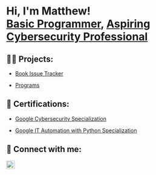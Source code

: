 <!---
mattycjr/mattycjr is a ✨ special ✨ repository because its `README.md` (this file) appears on your GitHub profile.
You can click the Preview link to take a look at your changes.
--->

<h1>Hi, I'm Matthew! <br/><a href="https://github.com/mattycjr/programs">Basic Programmer</a>, <a href="https://www.linkedin.com/in/matthewsclifford/">Aspiring Cybersecurity Professional</a></h1>


<h2>👨‍💻 Projects:</h2>

<!-- Link to Book Issue Tracker...or Repo? -->
- [Book Issue Tracker](https://github.com/mattycjr/BookIssueTracker)

- [Programs](https://github.com/mattycjr/programs)

<h2>📄 Certifications:</h2>

- [Google Cybersecurity Specialization](https://www.credly.com/badges/3db9d499-3269-4d0b-8f11-2d93b2148f59/linked_in_profile)

- [Google IT Automation with Python Specialization](https://www.credly.com/badges/b506ae20-57f0-434e-92ea-a004f0e8104b/linked_in_profile)

<h2> 👋 Connect with me:</h2>

[<img align="left" alt="Mattycjr | LinkedIn" width="22px" src="https://cdn.jsdelivr.net/npm/simple-icons@v3/icons/linkedin.svg" />][linkedin]

[linkedin]: https://linkedin.com/in/matthewsclifford

<!--
[<img align="left" alt="Mattycjr | YouTube" width="22px" src="https://cdn.jsdelivr.net/npm/simple-icons@v3/icons/youtube.svg" />][youtube]
[<img align="left" alt="Mattycjr | Twitter" width="22px" src="https://cdn.jsdelivr.net/npm/simple-icons@v3/icons/twitter.svg" />][twitter]
[<img align="left" alt="Mattycjr | Instagram" width="22px" src="https://cdn.jsdelivr.net/npm/simple-icons@v3/icons/instagram.svg" />][instagram]

[twitter]: https://twitter.com/
[youtube]: https://www.youtube.com/c/
[instagram]: https://www.instagram.com/
-->
